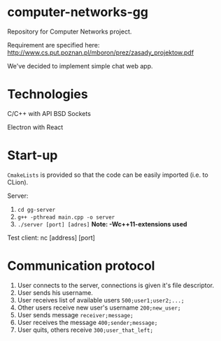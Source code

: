 # computer-networks-gg
Repository for Computer Networks project. 

Requirement are specified here: 
http://www.cs.put.poznan.pl/mboron/prez/zasady_projektow.pdf

We've decided to implement simple chat web app. 

# Technologies

C/C++ with API BSD Sockets

Electron with React

# Start-up
```CmakeLists``` is provided so that the code can be easily imported (i.e. to CLion). 

Server:
1. ```cd gg-server```
2. ```g++ -pthread main.cpp -o server```
3. ```./server [port] [adres]```
**Note: -Wc++11-extensions used** 

Test client:
nc [address] [port]



# Communication protocol
1. User connects to the server, connections is given it's file descriptor. 
2. User sends his username.
3. User receives list of available users ```500;user1;user2;...;```
4. Other users receive new user's username ```200;new_user;```
5. User sends message ```receiver;message;```
6. User receives the message ```400;sender;message;```
7. User quits, others receive ```300;user_that_left;```

